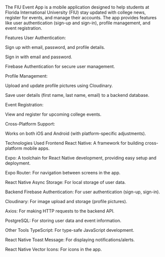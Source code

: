 The FIU Event App is a mobile application designed to help students at Florida International University (FIU) stay updated with college news, register for events, and manage their accounts. The app provides features like user authentication (sign-up and sign-in), profile management, and event registration.

Features
User Authentication:

Sign up with email, password, and profile details.

Sign in with email and password.

Firebase Authentication for secure user management.

Profile Management:

Upload and update profile pictures using Cloudinary.

Save user details (first name, last name, email) to a backend database.

Event Registration:

View and register for upcoming college events.

Cross-Platform Support:

Works on both iOS and Android (with platform-specific adjustments).

Technologies Used
Frontend
React Native: A framework for building cross-platform mobile apps.

Expo: A toolchain for React Native development, providing easy setup and deployment.

Expo Router: For navigation between screens in the app.

React Native Async Storage: For local storage of user data.

Backend
Firebase Authentication: For user authentication (sign-up, sign-in).

Cloudinary: For image upload and storage (profile pictures).

Axios: For making HTTP requests to the backend API.

PostgreSQL: For storing user data and event information.

Other Tools
TypeScript: For type-safe JavaScript development.

React Native Toast Message: For displaying notifications/alerts.

React Native Vector Icons: For icons in the app. 
